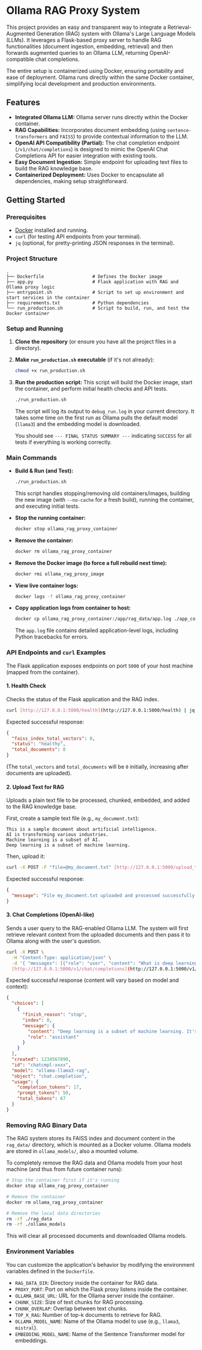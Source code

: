 # Ollama RAG Proxy System

This project provides an easy and transparent way to integrate a Retrieval-Augmented Generation (RAG) system with Ollama's Large Language Models (LLMs). It leverages a Flask-based proxy server to handle RAG functionalities (document ingestion, embedding, retrieval) and then forwards augmented queries to an Ollama LLM, returning OpenAI-compatible chat completions.

The entire setup is containerized using Docker, ensuring portability and ease of deployment. Ollama runs directly within the same Docker container, simplifying local development and production environments.

## Features

* **Integrated Ollama LLM:** Ollama server runs directly within the Docker container.
* **RAG Capabilities:** Incorporates document embedding (using `sentence-transformers` and `FAISS`) to provide contextual information to the LLM.
* **OpenAI API Compatibility (Partial):** The chat completion endpoint (`/v1/chat/completions`) is designed to mimic the OpenAI Chat Completions API for easier integration with existing tools.
* **Easy Document Ingestion:** Simple endpoint for uploading text files to build the RAG knowledge base.
* **Containerized Deployment:** Uses Docker to encapsulate all dependencies, making setup straightforward.

## Getting Started

### Prerequisites

* [Docker](https://docs.docker.com/get-docker/) installed and running.
* `curl` (for testing API endpoints from your terminal).
* `jq` (optional, for pretty-printing JSON responses in the terminal).

### Project Structure

```
.
├── Dockerfile                  # Defines the Docker image
├── app.py                      # Flask application with RAG and Ollama proxy logic
├── entrypoint.sh               # Script to set up environment and start services in the container
├── requirements.txt            # Python dependencies
└── run_production.sh           # Script to build, run, and test the Docker container
```

### Setup and Running

1.  **Clone the repository** (or ensure you have all the project files in a directory).

2.  **Make `run_production.sh` executable** (if it's not already):
    ```bash
    chmod +x run_production.sh
    ```

3.  **Run the production script:** This script will build the Docker image, start the container, and perform initial health checks and API tests.
    ```bash
    ./run_production.sh
    ```
    The script will log its output to `debug_run.log` in your current directory. It takes some time on the first run as Ollama pulls the default model (`llama3`) and the embedding model is downloaded.

    You should see `--- FINAL STATUS SUMMARY ---` indicating `SUCCESS` for all tests if everything is working correctly.

### Main Commands

* **Build & Run (and Test):**
    ```bash
    ./run_production.sh
    ```
    This script handles stopping/removing old containers/images, building the new image (with `--no-cache` for a fresh build), running the container, and executing initial tests.

* **Stop the running container:**
    ```bash
    docker stop ollama_rag_proxy_container
    ```

* **Remove the container:**
    ```bash
    docker rm ollama_rag_proxy_container
    ```

* **Remove the Docker image (to force a full rebuild next time):**
    ```bash
    docker rmi ollama_rag_proxy_image
    ```

* **View live container logs:**
    ```bash
    docker logs -f ollama_rag_proxy_container
    ```

* **Copy application logs from container to host:**
    ```bash
    docker cp ollama_rag_proxy_container:/app/rag_data/app.log ./app_container.log
    ```
    The `app.log` file contains detailed application-level logs, including Python tracebacks for errors.

### API Endpoints and `curl` Examples

The Flask application exposes endpoints on port `5000` of your host machine (mapped from the container).

#### 1. Health Check

Checks the status of the Flask application and the RAG index.

```bash
curl [http://127.0.0.1:5000/health](http://127.0.0.1:5000/health) | jq .
```

Expected successful response:
```json
{
  "faiss_index_total_vectors": 0,
  "status": "healthy",
  "total_documents": 0
}
```
(The `total_vectors` and `total_documents` will be `0` initially, increasing after documents are uploaded).

#### 2. Upload Text for RAG

Uploads a plain text file to be processed, chunked, embedded, and added to the RAG knowledge base.

First, create a sample text file (e.g., `my_document.txt`):
```text
This is a sample document about artificial intelligence.
AI is transforming various industries.
Machine learning is a subset of AI.
Deep learning is a subset of machine learning.
```

Then, upload it:
```bash
curl -X POST -F "file=@my_document.txt" [http://127.0.0.1:5000/upload_text](http://127.0.0.1:5000/upload_text) | jq .
```

Expected successful response:
```json
{
  "message": "File my_document.txt uploaded and processed successfully."
}
```

#### 3. Chat Completions (OpenAI-like)

Sends a user query to the RAG-enabled Ollama LLM. The system will first retrieve relevant context from the uploaded documents and then pass it to Ollama along with the user's question.

```bash
curl -X POST \
  -H "Content-Type: application/json" \
  -d '{ "messages": [{"role": "user", "content": "What is deep learning?"}], "max_tokens": 100, "temperature": 0.7 }' \
  [http://127.0.0.1:5000/v1/chat/completions](http://127.0.0.1:5000/v1/chat/completions) | jq .
```

Expected successful response (content will vary based on model and context):
```json
{
  "choices": [
    {
      "finish_reason": "stop",
      "index": 0,
      "message": {
        "content": "Deep learning is a subset of machine learning. It's a type of artificial intelligence.",
        "role": "assistant"
      }
    }
  ],
  "created": 1234567890,
  "id": "chatcmpl-xxxx",
  "model": "ollama-llama3-rag",
  "object": "chat.completion",
  "usage": {
    "completion_tokens": 17,
    "prompt_tokens": 50,
    "total_tokens": 67
  }
}
```

### Removing RAG Binary Data

The RAG system stores its FAISS index and document content in the `rag_data/` directory, which is mounted as a Docker volume. Ollama models are stored in `ollama_models/`, also a mounted volume.

To completely remove the RAG data and Ollama models from your host machine (and thus from future container runs):

```bash
# Stop the container first if it's running
docker stop ollama_rag_proxy_container

# Remove the container
docker rm ollama_rag_proxy_container

# Remove the local data directories
rm -rf ./rag_data
rm -rf ./ollama_models
```

This will clear all processed documents and downloaded Ollama models.

### Environment Variables

You can customize the application's behavior by modifying the environment variables defined in the `Dockerfile`.

* `RAG_DATA_DIR`: Directory inside the container for RAG data.
* `PROXY_PORT`: Port on which the Flask proxy listens inside the container.
* `OLLAMA_BASE_URL`: URL for the Ollama server inside the container.
* `CHUNK_SIZE`: Size of text chunks for RAG processing.
* `CHUNK_OVERLAP`: Overlap between text chunks.
* `TOP_K_RAG`: Number of top-k documents to retrieve for RAG.
* `OLLAMA_MODEL_NAME`: Name of the Ollama model to use (e.g., `llama3`, `mistral`).
* `EMBEDDING_MODEL_NAME`: Name of the Sentence Transformer model for embeddings.

